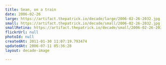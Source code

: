 ```yaml
---
title: Sean, on a train
date: 2006-02-26
large: https://artifact.thepatrick.io/decade/large/2006-02-26-2032.jpg
small: https://artifact.thepatrick.io/decade/small/2006-02-26-2032.jpg
smallRetina: https://artifact.thepatrick.io/decade/small/2006-02-26-2032@2x.jpg
flickrUrl: null
photoId: null
createdAt: 2011-01-30 11:07:19.793474
updatedAt: 2006-07-11 05:36:28
layout: decade-image

---
```


